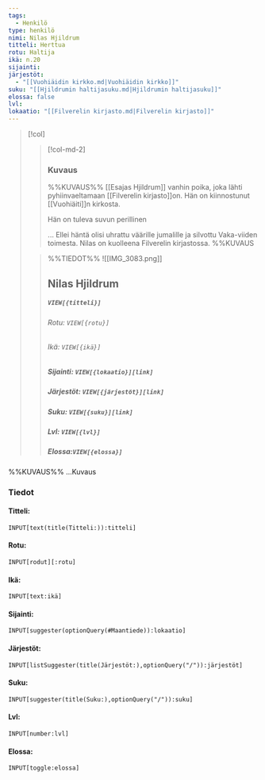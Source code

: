 ```yaml
---
tags:
  - Henkilö
type: henkilö
nimi: Nilas Hjildrum
titteli: Herttua
rotu: Haltija
ikä: n.20
sijainti: 
järjestöt:
  - "[[Vuohiäidin kirkko.md|Vuohiäidin kirkko]]"
suku: "[[Hjildrumin haltijasuku.md|Hjildrumin haltijasuku]]"
elossa: false
lvl: 
lokaatio: "[[Filverelin kirjasto.md|Filverelin kirjasto]]"
---
```


>[!col]
>>[!col-md-2]
>>### Kuvaus
>>%%KUVAUS%%
>>[[Esajas Hjildrum]] vanhin poika, joka lähti pyhiinvaeltamaan [[Filverelin kirjasto]]on. Hän on kiinnostunut [[Vuohiäiti]]n kirkosta.
>>
>>Hän on tuleva suvun perillinen
>>
>>... Ellei häntä olisi uhrattu väärille jumalille ja silvottu Vaka-viiden toimesta. Nilas on kuolleena Filverelin kirjastossa.
>>%%KUVAUS
>
>>%%TIEDOT%%
>>![[IMG_3083.png]]
>> ## Nilas Hjildrum
>>##### *`VIEW[{titteli}]`*
>>###### Rotu: `VIEW[{rotu}]`
>>###### Ikä: `VIEW[{ikä}]`
>>##### Sijainti: `VIEW[{lokaatio}][link]`
>>##### Järjestöt: `VIEW[{järjestöt}][link]`
>>##### Suku: `VIEW[{suku}][link]`
>>##### Lvl: `VIEW[{lvl}]`
>>##### Elossa:`VIEW[{elossa}]`

%%KUVAUS%%
...Kuvaus


### Tiedot
#### Titteli: 
`INPUT[text(title(Titteli:)):titteli]`
#### Rotu:
`INPUT[rodut][:rotu]`
#### Ikä:
`INPUT[text:ikä]`
#### Sijainti:
`INPUT[suggester(optionQuery(#Maantiede)):lokaatio]`
#### Järjestöt:
```meta-bind
INPUT[listSuggester(title(Järjestöt:),optionQuery("/")):järjestöt]
```
#### Suku:
`INPUT[suggester(title(Suku:),optionQuery("/")):suku]`
#### Lvl:
`INPUT[number:lvl]`
#### Elossa:
`INPUT[toggle:elossa]`









